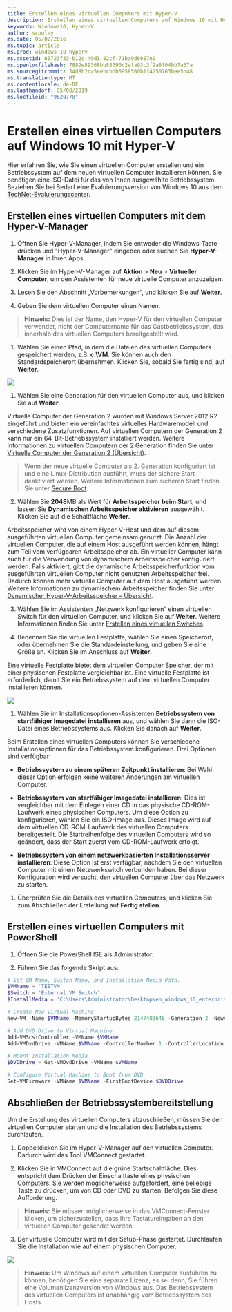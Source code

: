```yaml
---
title: Erstellen eines virtuellen Computers mit Hyper-V
description: Erstellen eines virtuellen Computers auf Windows 10 mit Hyper-V
keywords: Windows10, Hyper-V
author: scooley
ms.date: 05/02/2016
ms.topic: article
ms.prod: windows-10-hyperv
ms.assetid: 66723f33-b12c-49d1-82cf-71ba9d6087e9
ms.openlocfilehash: 7882e89368bb88390c2efa93c3f2a8f04bb7a37a
ms.sourcegitcommit: 34d8b2ca5eebcbdb6958560b1f4250763bee5b48
ms.translationtype: MT
ms.contentlocale: de-DE
ms.lasthandoff: 05/08/2019
ms.locfileid: "9620778"
---
```

# <a name="create-virtual-machine-with-hyper-v-on-windows-10"></a>Erstellen eines virtuellen Computers auf Windows 10 mit Hyper-V

Hier erfahren Sie, wie Sie einen virtuellen Computer erstellen und ein Betriebssystem auf dem neuen virtuellen Computer installieren können.  Sie benötigen eine ISO-Datei für das von Ihnen ausgewählte Betriebssystem. Beziehen Sie bei Bedarf eine Evaluierungsversion von Windows 10 aus dem [TechNet-Evaluierungscenter](http://www.microsoft.com/evalcenter/).

## <a name="create-a-virtual-machine-with-hyper-v-manager"></a>Erstellen eines virtuellen Computers mit dem Hyper-V-Manager

1. Öffnen Sie Hyper-V-Manager, indem Sie entweder die Windows-Taste drücken und "Hyper-V-Manager" eingeben oder suchen Sie **Hyper-V-Manager** in Ihren Apps.

1. Klicken Sie im Hyper-V-Manager auf **Aktion** > **Neu** > **Virtueller Computer**, um den Assistenten für neue virtuelle Computer anzuzeigen.

1. Lesen Sie den Abschnitt „Vorbemerkungen“, und klicken Sie auf **Weiter**.

1. Geben Sie dem virtuellen Computer einen Namen.
  > **Hinweis:** Dies ist der Name, den Hyper-V für den virtuellen Computer verwendet, nicht der Computername für das Gastbetriebssystem, das innerhalb des virtuellen Computers bereitgestellt wird.

1. Wählen Sie einen Pfad, in dem die Dateien des virtuellen Computers gespeichert werden, z.B. **c:\VM**. Sie können auch den Standardspeicherort übernehmen. Klicken Sie, sobald Sie fertig sind, auf **Weiter**.
    
  ![](media/new_vm_upd.png)

1. Wählen Sie eine Generation für den virtuellen Computer aus, und klicken Sie auf **Weiter**.  

  Virtuelle Computer der Generation 2 wurden mit Windows Server 2012 R2 eingeführt und bieten ein vereinfachtes virtuelles Hardwaremodell und verschiedene Zusatzfunktionen. Auf virtuellen Computern der Generation 2 kann nur ein 64-Bit-Betriebssystem installiert werden. Weitere Informationen zu virtuellen Computern der 2.Generation finden Sie unter [Virtuelle Computer der Generation 2 (Übersicht)](<https://docs.microsoft.com/previous-versions/windows/it-pro/windows-server-2012-R2-and-2012/dn282285(v=ws.11)>).
  
  > Wenn der neue virtuelle Computer als 2. Generation konfiguriert ist und eine Linux-Distribution ausführt, muss der sichere Start deaktiviert werden. Weitere Informationen zum sicheren Start finden Sie unter [Secure Boot](<https://docs.microsoft.com/previous-versions/windows/it-pro/windows-8.1-and-8/dn486875(v=ws.11)>).

2. Wählen Sie **2048**MB als Wert für **Arbeitsspeicher beim Start**, und lassen Sie **Dynamischen Arbeitsspeicher aktivieren** ausgewählt. Klicken Sie auf die Schaltfläche **Weiter**.

  Arbeitsspeicher wird von einem Hyper-V-Host und dem auf diesem ausgeführten virtuellen Computer gemeinsam genutzt. Die Anzahl der virtuellen Computer, die auf einem Host ausgeführt werden können, hängt zum Teil vom verfügbaren Arbeitsspeicher ab. Ein virtueller Computer kann auch für die Verwendung von dynamischem Arbeitsspeicher konfiguriert werden. Falls aktiviert, gibt die dynamische Arbeitsspeicherfunktion vom ausgeführten virtuellen Computer nicht genutzten Arbeitsspeicher frei. Dadurch können mehr virtuelle Computer auf dem Host ausgeführt werden. Weitere Informationen zu dynamischem Arbeitsspeicher finden Sie unter [Dynamischer Hyper-V-Arbeitsspeicher – Übersicht](https://docs.microsoft.com/previous-versions/windows/it-pro/windows-server-2012-R2-and-2012/hh831766(v=ws.11)).

3. Wählen Sie im Assistenten „Netzwerk konfigurieren“ einen virtuellen Switch für den virtuellen Computer, und klicken Sie auf **Weiter**. Weitere Informationen finden Sie unter [Erstellen eines virtuellen Switches](connect-to-network.md).

4. Benennen Sie die virtuellen Festplatte, wählen Sie einen Speicherort, oder übernehmen Sie die Standardeinstellung, und geben Sie eine Größe an. Klicken Sie im Anschluss auf **Weiter**.

  Eine virtuelle Festplatte bietet dem virtuellen Computer Speicher, der mit einer physischen Festplatte vergleichbar ist. Eine virtuelle Festplatte ist erforderlich, damit Sie ein Betriebssystem auf dem virtuellen Computer installieren können.
  
  ![](media/new_vhd_upd.png)

1. Wählen Sie im Installationsoptionen-Assistenten **Betriebssystem von startfähiger Imagedatei installieren** aus, und wählen Sie dann die ISO-Datei eines Betriebssystems aus. Klicken Sie danach auf **Weiter**.

  Beim Erstellen eines virtuellen Computers können Sie verschiedene Installationsoptionen für das Betriebssystem konfigurieren. Drei Optionen sind verfügbar:

  * **Betriebssystem zu einem späteren Zeitpunkt installieren**: Bei Wahl dieser Option erfolgen keine weiteren Änderungen am virtuellen Computer.

  * **Betriebssystem von startfähiger Imagedatei installieren**: Dies ist vergleichbar mit dem Einlegen einer CD in das physische CD-ROM-Laufwerk eines physischen Computers. Um diese Option zu konfigurieren, wählen Sie ein ISO-Image aus. Dieses Image wird auf dem virtuellen CD-ROM-Laufwerk des virtuellen Computers bereitgestellt. Die Startreihenfolge des virtuellen Computers wird so geändert, dass der Start zuerst vom CD-ROM-Laufwerk erfolgt.

  * **Betriebssystem von einem netzwerkbasierten Installationsserver installieren**: Diese Option ist erst verfügbar, nachdem Sie den virtuellen Computer mit einem Netzwerkswitch verbunden haben. Bei dieser Konfiguration wird versucht, den virtuellen Computer über das Netzwerk zu starten.

1. Überprüfen Sie die Details des virtuellen Computers, und klicken Sie zum Abschließen der Erstellung auf **Fertig stellen**.

## <a name="create-a-virtual-machine-with-powershell"></a>Erstellen eines virtuellen Computers mit PowerShell

1. Öffnen Sie die PowerShell ISE als Administrator.

2. Führen Sie das folgende Skript aus:

  ``` powershell
  # Set VM Name, Switch Name, and Installation Media Path.
  $VMName = 'TESTVM'
  $Switch = 'External VM Switch'
  $InstallMedia = 'C:\Users\Administrator\Desktop\en_windows_10_enterprise_x64_dvd_6851151.iso'

  # Create New Virtual Machine
  New-VM -Name $VMName -MemoryStartupBytes 2147483648 -Generation 2 -NewVHDPath "D:\Virtual Machines\$VMName\$VMName.vhdx" -NewVHDSizeBytes 53687091200 -Path "D:\Virtual Machines\$VMName" -SwitchName $Switch

  # Add DVD Drive to Virtual Machine
  Add-VMScsiController -VMName $VMName
  Add-VMDvdDrive -VMName $VMName -ControllerNumber 1 -ControllerLocation 0 -Path $InstallMedia

  # Mount Installation Media
  $DVDDrive = Get-VMDvdDrive -VMName $VMName

  # Configure Virtual Machine to Boot from DVD
  Set-VMFirmware -VMName $VMName -FirstBootDevice $DVDDrive
  ```

## <a name="complete-the-operating-system-deployment"></a>Abschließen der Betriebssystembereitstellung

Um die Erstellung des virtuellen Computers abzuschließen, müssen Sie den virtuellen Computer starten und die Installation des Betriebssystems durchlaufen.

1. Doppelklicken Sie im Hyper-V-Manager auf den virtuellen Computer. Dadurch wird das Tool VMConnect gestartet.

2. Klicken Sie in VMConnect auf die grüne Startschaltfläche. Dies entspricht dem Drücken der Einschalttaste eines physischen Computers. Sie werden möglicherweise aufgefordert, eine beliebige Taste zu drücken, um von CD oder DVD zu starten. Befolgen Sie diese Aufforderung.

  > **Hinweis:** Sie müssen möglicherweise in das VMConnect-Fenster klicken, um sicherzustellen, dass Ihre Tastatureingaben an den virtuellen Computer gesendet werden.

3. Der virtuelle Computer wird mit der Setup-Phase gestartet. Durchlaufen Sie die Installation wie auf einem physischen Computer.

  ![](media/OSDeploy_upd.png) 

  > **Hinweis:** Um Windows auf einem virtuellen Computer ausführen zu können, benötigen Sie eine separate Lizenz, es sei denn, Sie führen eine Volumenlizenzversion von Windows aus. Das Betriebssystem des virtuellen Computers ist unabhängig vom Betriebssystem des Hosts.
